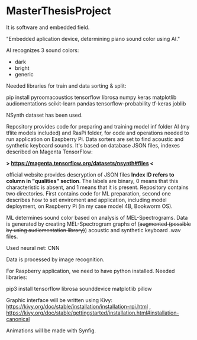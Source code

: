# MasterThesisProject

It is software and embedded field.

"Embedded aplication device, determining piano sound color using AI."

AI recognizes 3 sound colors:
 - dark
 - bright
 - generic

Needed libraries for train and data sorting & split: 

pip install pyroomacoustics tensorflow librosa numpy keras matplotlib audiomentations scikit-learn pandas tensorflow-probability tf-keras  joblib 

NSynth dataset has been used.

Repository provides code for preparing and training model inf folder AI (my tflite models included) and RasPi folder, for code and operations needed to run application on Easpberry Pi. Data sorters are set to find acoustic and synthetic keyboard sounds. It's based on database JSON files, indexes described on Magenta TensorFlow:

**> https://magenta.tensorflow.org/datasets/nsynth#files <**

official website provides descryption of JSON files **Index ID refers to column in "qualities" section**. The labels are binary, 0 means that this characteristic is absent, and 1 means that it is present. Repository contains two directories. First contains code for ML preparation, second one describes how to set enviroment and application, including model deployment, on Raspberry Pi (in my case model 4B, Bookworm OS). 

ML determines sound color based on analysis of MEL-Spectrograms. Data is generated by creating MEL-Spectrogram graphs of (~~augmented (possible by using audiomentation library)~~) acoustic and synthetic keyboard .wav files.

Used neural net: CNN

Data is processed by image recognition.

For Raspberry application, we need to have python installed. Needed libraries:

pip3 install tensorflow librosa sounddevice matplotlib pillow

Graphic interface will be written using Kivy:  https://kivy.org/doc/stable/installation/installation-rpi.html , https://kivy.org/doc/stable/gettingstarted/installation.html#installation-canonical 

Animations will be made with Synfig.




